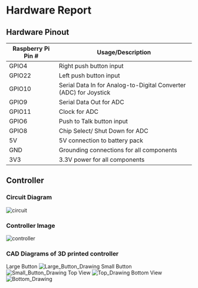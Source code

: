 # Hardware Report
## Hardware Pinout
| Raspberry Pi Pin # | Usage/Description |
| ------------ | -------|
| GPIO4 | Right push button input |
| GPIO22 | Left push button input |
| GPIO10 | Serial Data In for Analog-to-Digital Converter (ADC) for Joystick |
| GPIO9 |Serial Data Out for ADC |
| GPIO11 | Clock for ADC |
| GPIO6 | Push to Talk button input |
| GPIO8 | Chip Select/ Shut Down for ADC |
| 5V | 5V connection to battery pack |
| GND | Grounding connections for all components |
| 3V3 | 3.3V power for all components|

## Controller 
### Circuit Diagram
![circuit](https://user-images.githubusercontent.com/60196943/235364928-e4cb3a6f-1d31-42ff-a8e2-0e9d899382b8.png)
### Controller Image
![controller](https://user-images.githubusercontent.com/60196943/235365123-d277ea2b-d3c5-401a-89c5-5e07fab8c438.png)
### CAD Diagrams of 3D printed controller
Large Button 
![Large_Button_Drawing](https://user-images.githubusercontent.com/60196943/235370122-159330f7-593d-4b48-806c-62ace187ebf5.jpg)
Small Button
![Small_Button_Drawing](https://user-images.githubusercontent.com/60196943/235370125-70b38b81-3b8c-4dcd-a0ea-9d57cbc522e1.jpg)
Top View
![Top_Drawing](https://user-images.githubusercontent.com/60196943/235370128-27b56ca2-2e74-4766-bbee-b6bf2f8c92ff.jpg)
Bottom View
![Bottom_Drawing](https://user-images.githubusercontent.com/60196943/235370114-ee1d3a53-a749-4566-94e3-a49d80ad8314.jpg)
